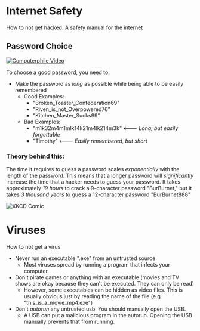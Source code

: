 # Internet Safety
How to not get hacked: A safety manual for the internet

## Password Choice
[![Computerphile Video](http://img.youtube.com/vi/3NjQ9b3pgIg/0.jpg)](http://www.youtube.com/watch?v=3NjQ9b3pgIg)

To choose a good password, you need to:
* Make the password as *long* as possible while being able to be easily remembered
    * Good Examples:
        * "Broken_Toaster_Confederation69"
        * "Riven_is_not_Overpowered76"
        * "Kitchen_Master_Sucks99"
    * Bad Examples: 
        * "m1k32m4m1mlk14k21m4lk214m3k" <--- *Long, but easily forgettable*
        * "Timothy" <--- *Easily remembered, but short*

### Theory behind this: 
The time it requires to guess a password scales *exponentially* with the length of the password. This means that a longer password will *significantly* increase the time that a hacker needs to guess your password. It takes approximately *19 hours* to crack a 9-character password "BurBurnet," but it takes *3 thousand years* to guess a 12-character password "BurBurnet888"


![XKCD Comic](https://imgs.xkcd.com/comics/password_strength.png)

# Viruses
How to not get a virus
* Never run an executable ".exe" from an untrusted source
    * Most viruses spread by running a program that infects your computer.
* Don't pirate games or anything with an executable (movies and TV shows are okay because they can't be executed. They can only be read) 
    * However, some executables can be hidden as video files. This is usually obvious just by reading the name of the file (e.g. "this_is_a_movie_mp4.exe")
* Don't *autorun* any untrusted usb. You should manually open the USB.
    * A USB can put a malicious program in the autorun. Opening the USB manually prevents that from running.
